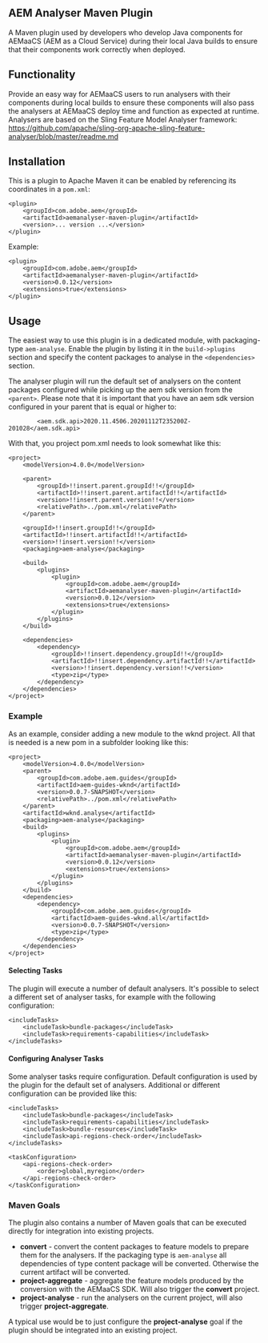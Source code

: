 ## AEM Analyser Maven Plugin

A Maven plugin used by developers who develop Java components for AEMaaCS 
(AEM as a Cloud Service) during their local Java 
builds to ensure that their components work correctly when deployed.

## Functionality

Provide an easy way for AEMaaCS users to run analysers with their components during local 
builds to ensure these components will also pass the analysers at AEMaaCS deploy time and 
function as expected at runtime. Analysers are based on the Sling Feature Model Analyser framework: https://github.com/apache/sling-org-apache-sling-feature-analyser/blob/master/readme.md

## Installation

This is a plugin to Apache Maven it can be enabled by referencing its coordinates in 
a `pom.xml`:

    <plugin>
        <groupId>com.adobe.aem</groupId>
        <artifactId>aemanalyser-maven-plugin</artifactId>
        <version>... version ...</version>
    </plugin>


Example:

    <plugin>
        <groupId>com.adobe.aem</groupId>
        <artifactId>aemanalyser-maven-plugin</artifactId>
        <version>0.0.12</version>
        <extensions>true</extensions>
    </plugin>

## Usage

The easiest way to use this plugin is in a dedicated module, with packaging-type `aem-analyse`. Enable the plugin by listing it in the `build->plugins` section and specify the content packages to analyse in the `<dependencies>` section. 

The analyser plugin will run the default set of analysers on the content packages configured while picking up the aem sdk version from the `<parent>`. Please note that it is important that you have an aem sdk version configured in your parent that is equal or higher to:

```
        <aem.sdk.api>2020.11.4506.20201112T235200Z-201028</aem.sdk.api>
```

With that, you project pom.xml needs to look somewhat like this:

```
<project>
    <modelVersion>4.0.0</modelVersion>

    <parent>
        <groupId>!!insert.parent.groupId!!</groupId>
        <artifactId>!!insert.parent.artifactId!!</artifactId>
        <version>!!insert.parent.version!!</version>
        <relativePath>../pom.xml</relativePath>
    </parent>
    
    <groupId>!!insert.groupId!!</groupId>
    <artifactId>!!insert.artifactId!!</artifactId>
    <version>!!insert.version!!</version>
    <packaging>aem-analyse</packaging>

    <build>
        <plugins>
            <plugin>
                <groupId>com.adobe.aem</groupId>
                <artifactId>aemanalyser-maven-plugin</artifactId>
                <version>0.0.12</version>
                <extensions>true</extensions>
            </plugin>
        </plugins>
    </build>

    <dependencies>
        <dependency>
            <groupId>!!insert.dependency.groupId!!</groupId>
            <artifactId>!!insert.dependency.artifactId!!</artifactId>
            <version>!!insert.dependency.version!!</version>
            <type>zip</type>
        </dependency>
    </dependencies>
</project>
```

### Example

As an example, consider adding a new module to the wknd project. All that is needed is a new pom in a subfolder looking like this:

```
<project>
    <modelVersion>4.0.0</modelVersion>
    <parent>
        <groupId>com.adobe.aem.guides</groupId>
        <artifactId>aem-guides-wknd</artifactId>
        <version>0.0.7-SNAPSHOT</version>
        <relativePath>../pom.xml</relativePath>
    </parent>
    <artifactId>wknd.analyse</artifactId>
    <packaging>aem-analyse</packaging>
    <build>
        <plugins>
            <plugin>
                <groupId>com.adobe.aem</groupId>
                <artifactId>aemanalyser-maven-plugin</artifactId>
                <version>0.0.12</version>
                <extensions>true</extensions>
            </plugin>
        </plugins>
    </build>
    <dependencies>
        <dependency>
            <groupId>com.adobe.aem.guides</groupId>
            <artifactId>aem-guides-wknd.all</artifactId>
            <version>0.0.7-SNAPSHOT</version>
            <type>zip</type>
        </dependency>
    </dependencies>
</project>
```

#### Selecting Tasks

The plugin will execute a number of default analysers. It's possible to select a different set of
analyser tasks, for example with the following configuration:

    <includeTasks>
        <includeTask>bundle-packages</includeTask>
        <includeTask>requirements-capabilities</includeTask>
    </includeTasks>

#### Configuring Analyser Tasks

Some analyser tasks require configuration. Default configuration is used by the plugin for the
default set of analysers. Additional or different configuration can be provided like this:

    <includeTasks>
        <includeTask>bundle-packages</includeTask>
        <includeTask>requirements-capabilities</includeTask>
        <includeTask>bundle-resources</includeTask>
        <includeTask>api-regions-check-order</includeTask>
    </includeTasks>

    <taskConfiguration>
        <api-regions-check-order>
            <order>global,myregion</order>
        </api-regions-check-order>
    </taskConfiguration>

### Maven Goals

The plugin also contains a number of Maven goals that can be executed directly for integration into existing projects.

* **convert** - convert the content packages to feature models to prepare them for the analysers. If the packaging type is `aem-analyse` all dependencies of type content package will be converted. Otherwise the current artifact will be converted.
* **project-aggregate** - aggregate the feature models produced by the conversion with the AEMaaCS SDK. Will also trigger the **convert** project.
* **project-analyse** - run the analysers on the current project, will also trigger **project-aggregate**.

A typical use would be to just configure the **project-analyse** goal if the plugin should be integrated into an existing project.
